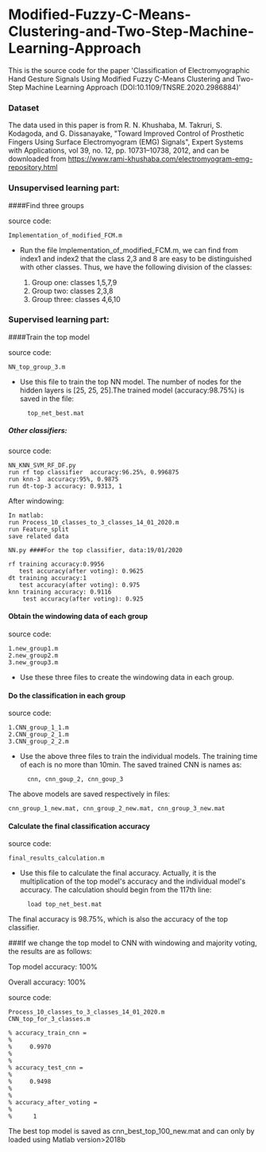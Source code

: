 # Modified-Fuzzy-C-Means-Clustering-and-Two-Step-Machine-Learning-Approach
This is the source code for the paper 'Classification of Electromyographic Hand Gesture Signals Using Modified Fuzzy C-Means Clustering and Two-Step Machine Learning Approach (DOI:10.1109/TNSRE.2020.2986884)'

### Dataset
The data used in this paper is from R. N. Khushaba, M. Takruri, S. Kodagoda, and G. Dissanayake, "Toward Improved Control of Prosthetic Fingers Using Surface Electromyogram (EMG) Signals", Expert Systems with Applications, vol 39, no. 12, pp. 10731–10738, 2012,  and can be downloaded from https://www.rami-khushaba.com/electromyogram-emg-repository.html


### Unsupervised learning part:

####Find three groups

source code: 

	Implementation_of_modified_FCM.m

- Run the file Implementation\_of\_modified\_FCM.m, we can find from index1 and index2 that the class 2,3 and 8 are easy to be distinguished with other classes. Thus, we have the following division of the classes:

     1. Group one: classes 1,5,7,9
     2. Group two: classes 2,3,8
     3. Group three: classes 4,6,10

### Supervised learning part:

####Train the top model

source code: 
	
	NN_top_group_3.m

- Use this file to train the top NN model. The number of nodes for the hidden layers is [25, 25, 25].The trained model (accuracy:98.75%) is saved in the file:

		top_net_best.mat

##### Other classifiers:
source code: 

	NN_KNN_SVM_RF_DF.py
	run rf top classifier  accuracy:96.25%, 0.996875
	run knn-3  accuracy:95%, 0.9875
	run dt-top-3 accuracy: 0.9313, 1
After windowing:

	In matlab:
	run Process_10_classes_to_3_classes_14_01_2020.m
	run Feature_split
	save related data

	NN.py ####For the top classifier, data:19/01/2020
	
	rf training accuracy:0.9956
	   test accuracy(after voting): 0.9625
	dt training accuracy:1
	   test accuracy(after voting): 0.975
	knn training accuracy: 0.9116
		test accuracy(after voting): 0.925

	
	 

#### Obtain the windowing data of each group

source code: 

    1.new_group1.m
	2.new_group2.m
	3.new_group3.m

- Use these three files to create the windowing data in each group.

#### Do the classification in each group


source code: 

    1.CNN_group_1_1.m 
	2.CNN_group_2_1.m
	3.CNN_group_2_2.m

- Use the above three files to train the individual models. The training time of each is no more than 10min. The saved trained CNN is names as:
 

		cnn, cnn_goup_2, cnn_goup_3

The above models are saved respectively in files:

	cnn_group_1_new.mat, cnn_group_2_new.mat, cnn_group_3_new.mat





#### Calculate the final classification accuracy


source code: 

	final_results_calculation.m

- Use this file to calculate the final accuracy. Actually, it is the multiplication of the top model's accuracy and the individual model's accuracy. The calculation should begin from the 117th line:
 

		load top_net_best.mat


The final accuracy is 98.75%, which is also the accuracy of the top classifier. 

###If we change the top model to CNN with windowing and majority voting, the results are as follows:

Top model accuracy: 100%

Overall accuracy: 100%

source code:

	Process_10_classes_to_3_classes_14_01_2020.m
	CNN_top_for_3_classes.m

	% accuracy_train_cnn =
	% 
	%     0.9970
	% 
	% 
	% accuracy_test_cnn =
	% 
	%     0.9498
	% 
	% 
	% accuracy_after_voting =
	% 
	%      1
 

The best top model is saved as cnn_best_top_100_new.mat and can only by loaded using Matlab version>2018b


